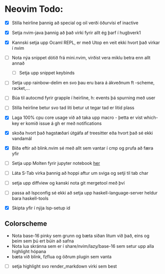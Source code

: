 # Neovim Todo:
- [x] Stilla heirline þannig að special og oil verði öðurvísi ef inactive 
- [x] Setja nvim-java þannig að það virki fyrir allt ég þarf í hugbverk1
- [X] Kannski setja upp Ocaml REPL, er með Utop en veit ekki hvort það virkar í nvim
- [ ] Nota nýa snippet dótið frá mini.nvim, virðist vera miklu betra enn allt annað
    - [ ] Setja upp snippet keybinds
- [ ] Setja upp rainbow-delim en svo þau eru bara á ákveðnum ft -scheme, racket,...
- [ ] Búa til autocmd fyrir grapple í heirline, h: events þá spurning með user
- [ ] Stilla heirline betur svo tad liti betur ut tegar tad er litid plass
- [x] Laga 100% cpu core usage við að taka upp macro - þetta er víst which-key er komið issue á gh er með notifications
- [x] skoða hvort það hagstæðari útgáfa af treesitter eða hvort það sé ekki vandamál
- [x] Bíða eftir að blink.nvim sé með allt sem vantar í cmp og prufa að færa yfir 
- [ ] Setja upp Molten fyrir jupyter notebook [her](https://www.reddit.com/r/neovim/comments/1fy2gxc/molten_markdownpreview_kitty_jupyter_notebook/)
- [ ] Láta S-Tab virka þannig að hoppi aftur um sviga og setji til tab char
- [ ] setja upp diffview og kanski nota git mergetool með því
- [ ] passa að lspconfig sé ekki að setja upp haskell-language-server heldur bara haskell-tools

- [x] Skipta yfir í nýja lsp-setup id

## Colorscheme
- Nota base-16 pinky sem grunn og bæta síðan litum við það, eins og þeim sem þú ert búin að safna
- Nota lua skránna sem er í share/nvim/lazy/base-16 sem setur upp alla highlight hópana
- bæta við blink, fzflua og öðrum plugin sem vanta
- [ ] setja highlight svo render_markdown virki sem best
